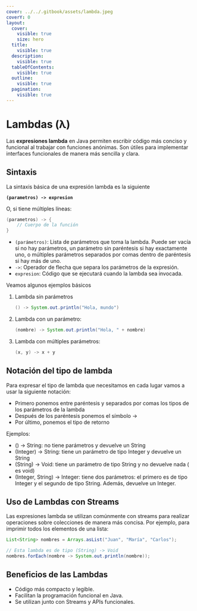 ```yaml
---
cover: ../../.gitbook/assets/lambda.jpeg
coverY: 0
layout:
  cover:
    visible: true
    size: hero
  title:
    visible: true
  description:
    visible: true
  tableOfContents:
    visible: true
  outline:
    visible: true
  pagination:
    visible: true
---
```


# Lambdas (λ)

Las **expresiones lambda** en Java permiten escribir código más conciso y funcional al trabajar con funciones anónimas. Son útiles para implementar interfaces funcionales de manera más sencilla y clara.

## Sintaxis

La sintaxis básica de una expresión lambda es la siguiente

<pre class="language-java"><code class="lang-java"><strong>(parametros) -> expresion
</strong></code></pre>

O, si tiene múltiples líneas:

```java
(parametros) -> {
    // Cuerpo de la función
}
```

* `(parámetros)`: Lista de parámetros que toma la lambda. Puede ser vacía si no hay parámetros, un parámetro sin paréntesis si hay exactamente uno, o múltiples parámetros separados por comas dentro de paréntesis si hay más de uno.
* `->`: Operador de flecha que separa los parámetros de la expresión.
* `expresion`: Código que se ejecutará cuando la lambda sea invocada.

Veamos algunos ejemplos básicos

1.  Lambda sin parámetros

    ```java
    () -> System.out.println("Hola, mundo")
    ```
2.  Lambda con un parámetro:

    ```java
    (nombre) -> System.out.println("Hola, " + nombre)
    ```
3.  Lambda con múltiples parámetros:

    ```java
    (x, y) -> x + y
    ```

## Notación del tipo de lambda

Para expresar el tipo de lambda que necesitamos en cada lugar vamos a usar la siguiente notación:

* Primero ponemos entre paréntesis y separados por comas los tipos de los parámetros de la lambda
* Después de los paréntesis ponemos el símbolo ->
* Por último, ponemos el tipo de retorno

Ejemplos:

* () -> String: no tiene parámetros y devuelve un String
* (Integer) -> String: tiene un parámetro de tipo Integer y devuelve un String
* (String) -> Void: tiene un parámetro de tipo String y no devuelve nada ( es void)
* (Integer, String) -> Integer: tiene dos parámetros: el primero es de tipo Integer y el segundo de tipo String. Además, devuelve un Integer.

## Uso de Lambdas con Streams

Las expresiones lambda se utilizan comúnmente con streams para realizar operaciones sobre colecciones de manera más concisa. Por ejemplo, para imprimir todos los elementos de una lista:

```java
List<String> nombres = Arrays.asList("Juan", "María", "Carlos");

// Esta lambda es de tipo (String) -> Void
nombres.forEach(nombre -> System.out.println(nombre));
```

## **Beneficios de las Lambdas**

* Código más compacto y legible.
* Facilitan la programación funcional en Java.
* Se utilizan junto con Streams y APIs funcionales.

